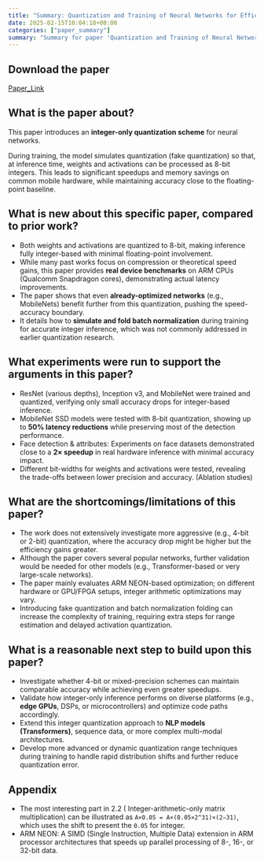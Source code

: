 ```yaml
---
title: "Summary: Quantization and Training of Neural Networks for Efficient Integer-Arithmetic-Only Inference"
date: 2025-02-15T10:04:18+08:00
categories: ["paper_summary"]
summary: "Summary for paper 'Quantization and Training of Neural Networks for Efficient Integer-Arithmetic-Only Inference'"
---
```


## Download the paper

[Paper_Link](https://arxiv.org/pdf/1712.05877)

## What is the paper about?

This paper introduces an **integer-only quantization scheme** for neural networks.

During training, the model simulates quantization (fake quantization) so that, at inference time, weights and activations can be processed as 8-bit integers. This leads to significant speedups and memory savings on common mobile hardware, while maintaining accuracy close to the floating-point baseline.

## What is new about this specific paper, compared to prior work?

- Both weights and activations are quantized to 8-bit, making inference fully integer-based with minimal floating-point involvement.
- While many past works focus on compression or theoretical speed gains, this paper provides **real device benchmarks** on ARM CPUs (Qualcomm Snapdragon cores), demonstrating actual latency improvements.
- The paper shows that even **already-optimized networks** (e.g., MobileNets) benefit further from this quantization, pushing the speed-accuracy boundary.
- It details how to **simulate and fold batch normalization** during training for accurate integer inference, which was not commonly addressed in earlier quantization research.

## What experiments were run to support the arguments in this paper?

- ResNet (various depths), Inception v3, and MobileNet were trained and quantized, verifying only small accuracy drops for integer-based inference.
- MobileNet SSD models were tested with 8-bit quantization, showing up to **50% latency reductions** while preserving most of the detection performance.
- Face detection & attributes: Experiments on face datasets demonstrated close to a **2× speedup** in real hardware inference with minimal accuracy impact.
- Different bit-widths for weights and activations were tested, revealing the trade-offs between lower precision and accuracy. (Ablation studies)

## What are the shortcomings/limitations of this paper?

- The work does not extensively investigate more aggressive (e.g., 4-bit or 2-bit) quantization, where the accuracy drop might be higher but the efficiency gains greater.
- Although the paper covers several popular networks, further validation would be needed for other models (e.g., Transformer-based or very large-scale networks).
- The paper mainly evaluates ARM NEON-based optimization; on different hardware or GPU/FPGA setups, integer arithmetic optimizations may vary.
- Introducing fake quantization and batch normalization folding can increase the complexity of training, requiring extra steps for range estimation and delayed activation quantization.

## What is a reasonable next step to build upon this paper?

- Investigate whether 4-bit or mixed-precision schemes can maintain comparable accuracy while achieving even greater speedups.
- Validate how integer-only inference performs on diverse platforms (e.g., **edge GPUs**, DSPs, or microcontrollers) and optimize code paths accordingly.
- Extend this integer quantization approach to **NLP models (Transformers)**, sequence data, or more complex multi-modal architectures.
- Develop more advanced or dynamic quantization range techniques during training to handle rapid distribution shifts and further reduce quantization error.

## Appendix

- The most interesting part in 2.2 ( Integer-arithmetic-only matrix multiplication) can be illustrated as `A×0.05 = A×(0.05×2^31)×(2−31)`, which uses the shift to present the `0.05` for integer.
- ARM NEON: A SIMD (Single Instruction, Multiple Data) extension in ARM processor architectures that speeds up parallel processing of 8-, 16-, or 32-bit data.
